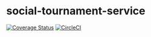 # social-tournament-service 
[![Coverage Status](https://coveralls.io/repos/github/HarlamovBuldog/sts-back/badge.svg?branch=master)](https://coveralls.io/github/HarlamovBuldog/sts-back?branch=master)
[![CircleCI](https://circleci.com/gh/HarlamovBuldog/sts-back.svg?style=svg)](https://circleci.com/gh/HarlamovBuldog/sts-back)
